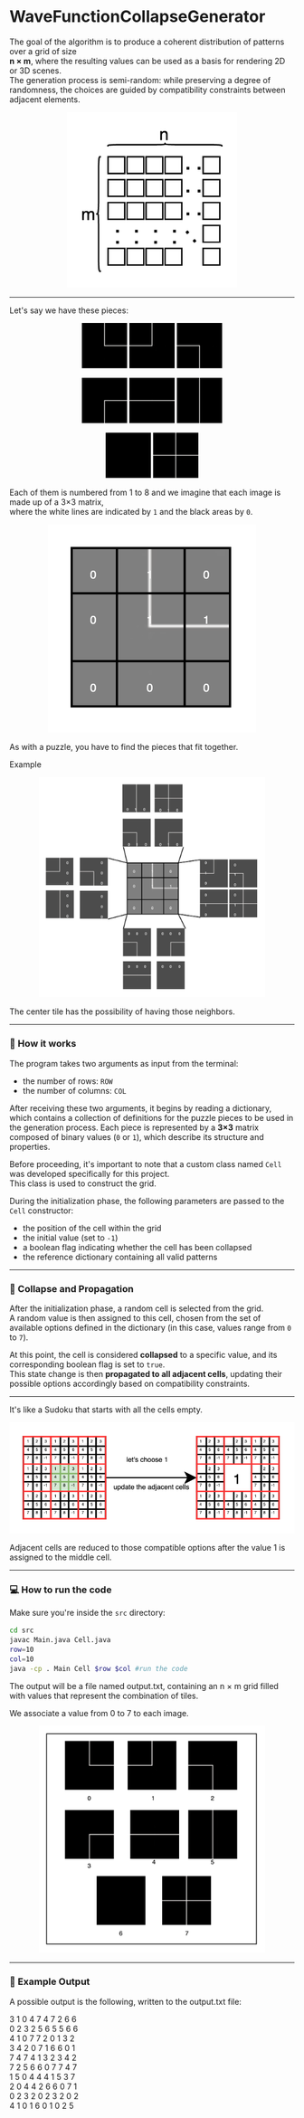 # WaveFunctionCollapseGenerator

The goal of the algorithm is to produce a coherent distribution of patterns over a grid of size  
**n × m**, where the resulting values can be used as a basis for rendering 2D or 3D scenes.  
The generation process is semi-random: while preserving a degree of randomness, the choices are guided by compatibility constraints between adjacent elements.

<p align="center">
  <img src="image/img.png" alt="Main grid example" width="300"/>
</p>

---

Let's say we have these pieces:

<p align="center">
  <img src="image/immagine0.jpg" width="80"/>
  <img src="image/immagine1.jpg" width="80"/>
  <img src="image/immagine2.jpg" width="80"/>
</p>

<p align="center">
  <img src="image/immagine3.jpg" width="80"/>
  <img src="image/immagine4.jpg" width="80"/>
  <img src="image/immagine5.jpg" width="80"/>
</p>

<p align="center">
  <img src="image/immagine6.jpg" width="80"/>
  <img src="image/immagine7.jpg" width="80"/>
</p>

Each of them is numbered from 1 to 8 and we imagine that each image is made up of a 3×3 matrix,  
where the white lines are indicated by `1` and the black areas by `0`.
 

<p align="center">
  <img src="image/img_2.png" alt="3x3 matrix representation"/>
</p>
As with a puzzle, you have to find the pieces that fit together.

Example
<br>
<p align="center">
    <img src="image/img3.png" width="400"/>
</p>
The center tile has the possibility of having those neighbors.

---

### 🧾 How it works

The program takes two arguments as input from the terminal:

- the number of rows: `ROW`
- the number of columns: `COL`

After receiving these two arguments, it begins by reading a dictionary, which contains a collection of definitions for the puzzle pieces to be used in the generation process. Each piece is represented by a **3×3** matrix composed of binary values (`0` or `1`), which describe its structure and properties.

Before proceeding, it's important to note that a custom class named `Cell` was developed specifically for this project.  
This class is used to construct the grid.

During the initialization phase, the following parameters are passed to the `Cell` constructor:

- the position of the cell within the grid
- the initial value (set to `-1`)
- a boolean flag indicating whether the cell has been collapsed
- the reference dictionary containing all valid patterns

---

### 🔄 Collapse and Propagation

After the initialization phase, a random cell is selected from the grid.  
A random value is then assigned to this cell, chosen from the set of available options defined in the dictionary (in this case, values range from `0` to `7`).

At this point, the cell is considered **collapsed** to a specific value, and its corresponding boolean flag is set to `true`.  
This state change is then **propagated to all adjacent cells**, updating their possible options accordingly based on compatibility constraints.

---

It's like a Sudoku that starts with all the cells empty.
<p align="center">
    <img src="image/img4.png" width="600"/>
</p>

Adjacent cells are reduced to those compatible options after the value 1 is assigned to the middle cell.

---

### 💻 How to run the code
Make sure you're inside the `src` directory:

```bash
cd src
javac Main.java Cell.java
row=10
col=10
java -cp . Main Cell $row $col #run the code
```
The output will be a file named output.txt, containing an n × m grid filled with values that represent the combination of tiles.

We associate a value from 0 to 7 to each image.
<p align="center">
    <img src="image/img5.png" width="400"/>
</p>

---

### 📄 Example Output 

A possible output is the following, written to the output.txt file:

3  1  0  4  7  4  7  2  6  6  
0  2  3  2  5  6  5  5  6  6  
4  1  0  7  7  2  0  1  3  2  
3  4  2  0  7  1  6  6  0  1  
7  4  7  4  1  3  2  3  4  2  
7  2  5  6  6  0  7  7  4  7  
1  5  0  4  4  4  1  5  3  7  
2  0  4  4  2  6  6  0  7  1  
0  2  3  2  0  2  3  2  0  2  
4  1  0  1  6  0  1  0  2  5